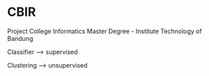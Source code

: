 # CBIR
Project College Informatics Master Degree - Institute Technology of Bandung

Classifier --> supervised



Clustering --> unsupervised